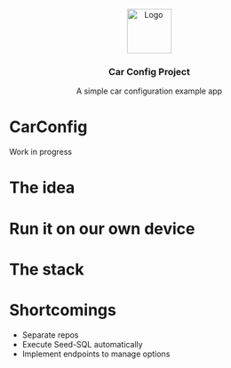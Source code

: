 <!-- PROJECT LOGO -->
<br />
<div align="center">
  <a href="https://github.com/DennisRauscher/CarConfig/documentation/icon.PNG">
    <img src="images/logo.png" alt="Logo" width="80" height="80">
  </a>

  <h3 align="center">Car Config Project</h3>

  <p align="center">
    A simple car configuration example app
  </p>
</div>


# CarConfig
Work in progress

# The idea

# Run it on our own device

# The stack

# 

# Shortcomings
- Separate repos
- Execute Seed-SQL automatically
- Implement endpoints to manage options